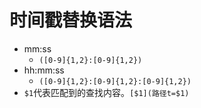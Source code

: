 # 时间戳替换语法
- mm:ss
	- `([0-9]{1,2}:[0-9]{1,2})`
- hh:mm:ss
	- `([0-9]{1,2}:[0-9]{1,2}:[0-9]{1,2})`
- `$1`代表匹配到的查找内容。`[$1](路径t=$1)`